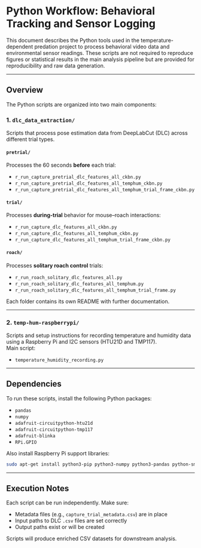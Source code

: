 # Python Workflow: Behavioral Tracking and Sensor Logging

This document describes the Python tools used in the temperature-dependent predation project to process behavioral video data and environmental sensor readings. These scripts are not required to reproduce figures or statistical results in the main analysis pipeline but are provided for reproducibility and raw data generation.

---

## Overview

The Python scripts are organized into two main components:

### 1. `dlc_data_extraction/`
Scripts that process pose estimation data from DeepLabCut (DLC) across different trial types.

#### `pretrial/`  
Processes the 60 seconds **before** each trial:
- `r_run_capture_pretrial_dlc_features_all_ckbn.py`
- `r_run_capture_pretrial_dlc_features_all_temphum_ckbn.py`
- `r_run_capture_pretrial_dlc_features_all_temphum_trial_frame_ckbn.py`

#### `trial/`  
Processes **during-trial** behavior for mouse–roach interactions:
- `r_run_capture_dlc_features_all_ckbn.py`
- `r_run_capture_dlc_features_all_temphum_ckbn.py`
- `r_run_capture_dlc_features_all_temphum_trial_frame_ckbn.py`

#### `roach/`  
Processes **solitary roach control** trials:
- `r_run_roach_solitary_dlc_features_all.py`
- `r_run_roach_solitary_dlc_features_all_temphum.py`
- `r_run_roach_solitary_dlc_features_all_temphum_trial_frame.py`

Each folder contains its own README with further documentation.

---

### 2. `temp-hum-raspberrypi/`
Scripts and setup instructions for recording temperature and humidity data using a Raspberry Pi and I2C sensors (HTU21D and TMP117).  
Main script:
- `temperature_humidity_recording.py`

---

## Dependencies

To run these scripts, install the following Python packages:

- `pandas`
- `numpy`
- `adafruit-circuitpython-htu21d`
- `adafruit-circuitpython-tmp117`
- `adafruit-blinka`
- `RPi.GPIO`

Also install Raspberry Pi support libraries:

```bash
sudo apt-get install python3-pip python3-numpy python3-pandas python-smbus i2c-tools libatlas-base-dev
```

---

## Execution Notes

Each script can be run independently. Make sure:

- Metadata files (e.g., `capture_trial_metadata.csv`) are in place
- Input paths to DLC `.csv` files are set correctly
- Output paths exist or will be created

Scripts will produce enriched CSV datasets for downstream analysis.
